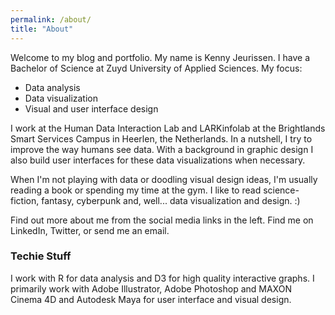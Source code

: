 ```yaml
---
permalink: /about/
title: "About"
---
```


Welcome to my blog and portfolio. My name is Kenny Jeurissen. I have a Bachelor of Science at Zuyd University of Applied Sciences. My focus:

* Data analysis
* Data visualization
* Visual and user interface design

I work at the Human Data Interaction Lab and LARKinfolab at the Brightlands Smart Services Campus in Heerlen, the Netherlands. In a nutshell, I try to improve the way humans see data. With a background in graphic design I also build user interfaces for these data visualizations when necessary.

When I'm not playing with data or doodling visual design ideas, I'm usually reading a book or spending my time at the gym. I like to read science-fiction, fantasy, cyberpunk and, well... data visualization and design. :)

Find out more about me from the social media links in the left. Find me on LinkedIn, Twitter, or send me an email.

### Techie Stuff
I work with R for data analysis and D3 for high quality interactive graphs. I primarily work with Adobe Illustrator, Adobe Photoshop and MAXON Cinema 4D and Autodesk Maya for user interface and visual design.
